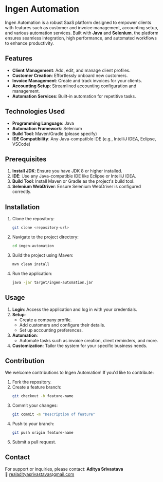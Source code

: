 # Ingen Automation

Ingen Automation is a robust SaaS platform designed to empower clients with features such as customer and invoice management, accounting setup, and various automation services. Built with **Java** and **Selenium**, the platform ensures seamless integration, high performance, and automated workflows to enhance productivity.

## Features

- **Client Management**: Add, edit, and manage client profiles.
- **Customer Creation**: Effortlessly onboard new customers.
- **Invoice Management**: Create and track invoices for your clients.
- **Accounting Setup**: Streamlined accounting configuration and management.
- **Automation Services**: Built-in automation for repetitive tasks.

## Technologies Used

- **Programming Language**: Java
- **Automation Framework**: Selenium
- **Build Tool**: Maven/Gradle (please specify)
- **IDE Compatibility**: Any Java-compatible IDE (e.g., IntelliJ IDEA, Eclipse, VSCode)

## Prerequisites

1. **Install JDK**: Ensure you have JDK 8 or higher installed.
2. **IDE**: Use any Java-compatible IDE like Eclipse or IntelliJ IDEA.
3. **Build Tool**: Install Maven or Gradle as the project's build tool.
4. **Selenium WebDriver**: Ensure Selenium WebDriver is configured correctly.

## Installation

1. Clone the repository:
   ```bash
   git clone <repository-url>
   ```
2. Navigate to the project directory:
   ```bash
   cd ingen-automation
   ```
3. Build the project using Maven:
   ```bash
   mvn clean install
   ```
4. Run the application:
   ```bash
   java -jar target/ingen-automation.jar
   ```

## Usage

1. **Login**: Access the application and log in with your credentials.
2. **Setup**:
   - Create a company profile.
   - Add customers and configure their details.
   - Set up accounting preferences.
3. **Automation**:
   - Automate tasks such as invoice creation, client reminders, and more.
4. **Customization**: Tailor the system for your specific business needs.

## Contribution

We welcome contributions to Ingen Automation! If you'd like to contribute:

1. Fork the repository.
2. Create a feature branch:
   ```bash
   git checkout -b feature-name
   ```
3. Commit your changes:
   ```bash
   git commit -m "Description of feature"
   ```
4. Push to your branch:
   ```bash
   git push origin feature-name
   ```
5. Submit a pull request.

## Contact

For support or inquiries, please contact:
**Aditya Srivastava**  
📧 [realadityasrivastava@gmail.com](mailto:realadityasrivastava@gmail.com)
